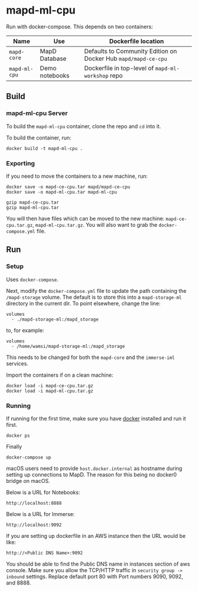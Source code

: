 # mapd-ml-cpu

Run with docker-compose. This depends on two containers:

| Name | Use | Dockerfile location |
| --- | --- | --- |
| `mapd-core` | MapD Database | Defaults to Community Edition on Docker Hub `mapd/mapd-ce-cpu` |
| `mapd-ml-cpu` | Demo notebooks | Dockerfile in top-level of `mapd-ml-workshop` repo |

## Build

### mapd-ml-cpu Server

To build the `mapd-ml-cpu` container, clone the repo and `cd` into it.

To build the container, run:

    docker build -t mapd-ml-cpu .

### Exporting

If you need to move the containers to a new machine, run:

    docker save -o mapd-ce-cpu.tar mapd/mapd-ce-cpu
    docker save -o mapd-ml-cpu.tar mapd-ml-cpu

    gzip mapd-ce-cpu.tar
    gzip mapd-ml-cpu.tar

You will then have files which can be moved to the new machine: `mapd-ce-cpu.tar.gz`, `mapd-ml-cpu.tar.gz`. You will also want to grab the `docker-compose.yml` file.

## Run

### Setup

Uses `docker-compose`.

Next, modify the `docker-compose.yml` file to update the path containing the `/mapd-storage` volume. The default is to store this into a `mapd-storage-ml` directory in the current dir. To point elsewhere, change the line:

    volumes
      - ./mapd-storage-ml:/mapd_storage

to, for example:

    volumes
      - /home/wamsi/mapd-storage-ml:/mapd_storage

This needs to be changed for both the `mapd-core` and the `immerse-iml` services.

Import the containers if on a clean machine:

    docker load -i mapd-ce-cpu.tar.gz
    docker load -i mapd-ml-cpu.tar.gz

### Running

If running for the first time, make sure you have [docker](https://docs.docker.com/install/) installed and run it first.

    docker ps


Finally

    docker-compose up

macOS users need to provide `host.docker.internal` as hostname during setting up connections to MapD. The reason for this being no docker0 bridge on macOS.

Below is a URL for Notebooks:

    http://localhost:8888

Below is a URL for Immerse:

    http://localhost:9092

If you are setting up dockerfile in an AWS instance then the URL would be like:

    http://<Public DNS Name>:9092

You should be able to find the Public DNS name in instances section of aws console. Make sure you allow the TCP/HTTP traffic in `security group -> inbound` settings. Replace default port 80  with Port numbers 9090, 9092, and 8888.

